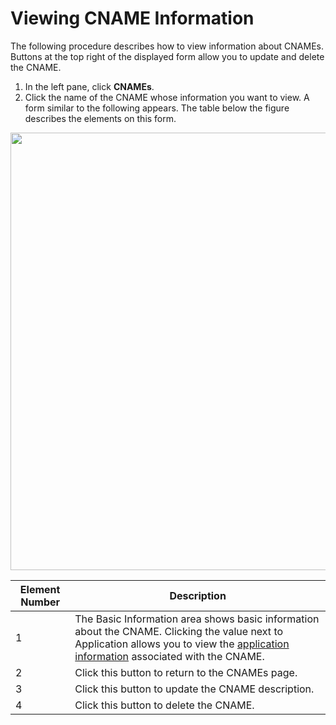 # Viewing CNAME Information

The following procedure describes how to view information about CNAMEs. Buttons at the top right of the displayed form allow you to update and delete the CNAME.

1. In the left pane, click **CNAMEs**.
2. Click the name of the CNAME whose information you want to view. A form similar to the following appears. The table below the figure describes the elements on this form.<br>

<p align=center><img src="/docs/resources/images/cnames/cnames-cname-details-w-numbers.png" width="700"></p>

| **Element Number**     | **Description**                                 |
| -----------------------|-------------------------------------------------| 
| 1                      | The Basic Information area shows basic information about the CNAME. Clicking the value next to Application allows you to view the  [application information](</docs/portal/applications/viewing-application-information.md>) associated with the CNAME.                                                                     |
| 2                      | Click this button to return to the CNAMEs page. |
| 3                      | Click this button to update the CNAME description.                                                               |
| 4                      | Click this button to delete the CNAME.          |